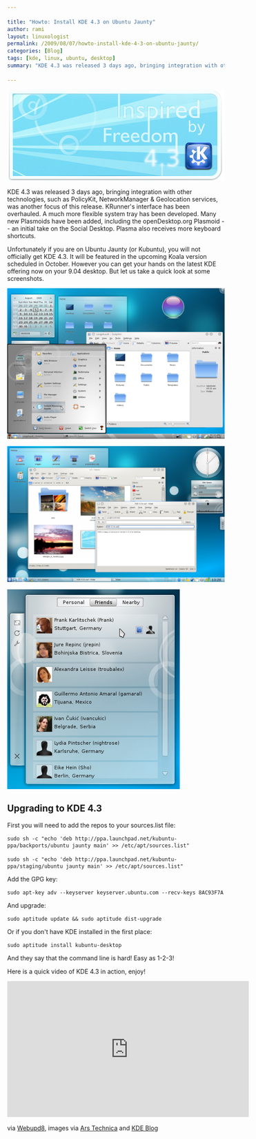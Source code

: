 ```yaml
---

title: "Howto: Install KDE 4.3 on Ubuntu Jaunty"
author: rami
layout: linuxologist 
permalink: /2009/08/07/howto-install-kde-4-3-on-ubuntu-jaunty/
categories: [Blog]
tags: [kde, linux, ubuntu, desktop]
summary: "KDE 4.3 was released 3 days ago, bringing integration with other technologies, such as PolicyKit, NetworkManager & Geolocation services, was another focus of this release. KRunner's interface has been overhauled. A much more flexible system tray has been developed. Many new Plasmoids have been added, including the openDesktop.org Plasmoid -- an initial take on the Social Desktop. Plasma also receives more keyboard shortcuts."

---
```


![kde430-inspired](/assets/images/content/blog/kde430-inspired.png)

KDE 4.3 was released 3 days ago, bringing integration with other technologies, such as PolicyKit, NetworkManager & Geolocation services, was another focus of this release. KRunner's interface has been overhauled. A much more flexible system tray has been developed. Many new Plasmoids have been added, including the openDesktop.org Plasmoid -- an initial take on the Social Desktop. Plasma also receives more keyboard shortcuts.

Unfortunately if you are on Ubuntu Jaunty (or Kubuntu), you will not officially get KDE 4.3\. It will be featured in the upcoming Koala version scheduled in October. However you can get your hands on the latest KDE offering now on your 9.04 desktop. But let us take a quick look at some screenshots.

![kde43-full-thumb-640xauto-7515](/assets/images/content/blog/kde43-full-thumb-640xauto-7515.png)

![kde430_thumb](/assets/images/content/blog/kde430_thumb.png)

![kde43-social](/assets/images/content/blog/kde43-social.png)

## Upgrading to KDE 4.3

First you will need to add the repos to your sources.list file: 

	sudo sh -c "echo 'deb http://ppa.launchpad.net/kubuntu-ppa/backports/ubuntu jaunty main' >> /etc/apt/sources.list" 

	sudo sh -c "echo 'deb http://ppa.launchpad.net/kubuntu-ppa/staging/ubuntu jaunty main' >> /etc/apt/sources.list"

Add the GPG key: 

	sudo apt-key adv --keyserver keyserver.ubuntu.com --recv-keys 8AC93F7A
	
And upgrade: 

	sudo aptitude update && sudo aptitude dist-upgrade

Or if you don't have KDE installed in the first place:

	sudo aptitude install kubuntu-desktop

And they say that the command line is hard! Easy as 1-2-3!

Here is a quick video of KDE 4.3 in action, enjoy!

<iframe width="560" height="315" src="https://www.youtube.com/embed/kmMdm9liMn4" frameborder="0" allowfullscreen></iframe>

via [Webupd8](http://webupd8.blogspot.com/2009/08/install-kde-43-in-ubuntu-jaunty-904.html), images via [Ars Technica](http://arstechnica.com/open-source/reviews/2009/08/hands-on-kde-43-delivers-a-social-desktop.ars) and [KDE Blog](http://dot.kde.org/2009/08/04/kde-430-released-caizen)

